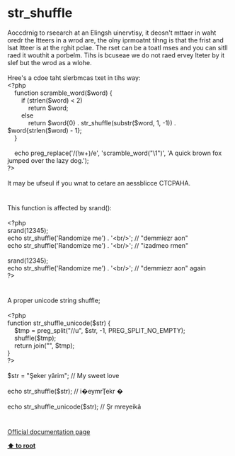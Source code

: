 # str_shuffle




<div class="phpcode"><span class="html">
Aoccdrnig to rseearch at an Elingsh uinervtisy, it deosn&apos;t mttaer in waht oredr the ltteers in a wrod are, the olny iprmoatnt tihng is that the frist and lsat ltteer is at the rghit pclae. The rset can be a toatl mses and you can sitll raed it wouthit a porbelm. Tihs is bcuseae we do not raed ervey lteter by it slef but the wrod as a wlohe.<br><br>Hree&apos;s a cdoe taht slerbmcas txet in tihs way:<br><span class="default">&lt;?php<br>&#xA0; &#xA0; </span><span class="keyword">function </span><span class="default">scramble_word</span><span class="keyword">(</span><span class="default">$word</span><span class="keyword">) {<br>&#xA0; &#xA0; &#xA0; &#xA0; if (</span><span class="default">strlen</span><span class="keyword">(</span><span class="default">$word</span><span class="keyword">) &lt; </span><span class="default">2</span><span class="keyword">)<br>&#xA0; &#xA0; &#xA0; &#xA0; &#xA0; &#xA0; return </span><span class="default">$word</span><span class="keyword">;<br>&#xA0; &#xA0; &#xA0; &#xA0; else<br>&#xA0; &#xA0; &#xA0; &#xA0; &#xA0; &#xA0; return </span><span class="default">$word</span><span class="keyword">{</span><span class="default">0</span><span class="keyword">} . </span><span class="default">str_shuffle</span><span class="keyword">(</span><span class="default">substr</span><span class="keyword">(</span><span class="default">$word</span><span class="keyword">, </span><span class="default">1</span><span class="keyword">, -</span><span class="default">1</span><span class="keyword">)) . </span><span class="default">$word</span><span class="keyword">{</span><span class="default">strlen</span><span class="keyword">(</span><span class="default">$word</span><span class="keyword">) - </span><span class="default">1</span><span class="keyword">};<br>&#xA0; &#xA0; }<br><br>&#xA0; &#xA0; echo </span><span class="default">preg_replace</span><span class="keyword">(</span><span class="string">&apos;/(\w+)/e&apos;</span><span class="keyword">, </span><span class="string">&apos;scramble_word(&quot;\1&quot;)&apos;</span><span class="keyword">, </span><span class="string">&apos;A quick brown fox jumped over the lazy dog.&apos;</span><span class="keyword">);<br></span><span class="default">?&gt;<br></span><br>It may be ufseul if you wnat to cetare an aessblicce CTCPAHA.</span>
</div>
  

#


<div class="phpcode"><span class="html">
This function is affected by srand():<br><br><span class="default">&lt;?php<br>srand</span><span class="keyword">(</span><span class="default">12345</span><span class="keyword">);<br>echo </span><span class="default">str_shuffle</span><span class="keyword">(</span><span class="string">&apos;Randomize me&apos;</span><span class="keyword">) . </span><span class="string">&apos;&lt;br/&gt;&apos;</span><span class="keyword">; </span><span class="comment">// &quot;demmiezr aon&quot;<br></span><span class="keyword">echo </span><span class="default">str_shuffle</span><span class="keyword">(</span><span class="string">&apos;Randomize me&apos;</span><span class="keyword">) . </span><span class="string">&apos;&lt;br/&gt;&apos;</span><span class="keyword">; </span><span class="comment">// &quot;izadmeo rmen&quot;<br><br></span><span class="default">srand</span><span class="keyword">(</span><span class="default">12345</span><span class="keyword">);<br>echo </span><span class="default">str_shuffle</span><span class="keyword">(</span><span class="string">&apos;Randomize me&apos;</span><span class="keyword">) . </span><span class="string">&apos;&lt;br/&gt;&apos;</span><span class="keyword">; </span><span class="comment">// &quot;demmiezr aon&quot; again<br></span><span class="default">?&gt;</span>
</span>
</div>
  

#


<div class="phpcode"><span class="html">
A proper unicode string shuffle;<br><br><span class="default">&lt;?php<br></span><span class="keyword">function </span><span class="default">str_shuffle_unicode</span><span class="keyword">(</span><span class="default">$str</span><span class="keyword">) {<br>&#xA0; &#xA0; </span><span class="default">$tmp </span><span class="keyword">= </span><span class="default">preg_split</span><span class="keyword">(</span><span class="string">&quot;//u&quot;</span><span class="keyword">, </span><span class="default">$str</span><span class="keyword">, -</span><span class="default">1</span><span class="keyword">, </span><span class="default">PREG_SPLIT_NO_EMPTY</span><span class="keyword">);<br>&#xA0; &#xA0; </span><span class="default">shuffle</span><span class="keyword">(</span><span class="default">$tmp</span><span class="keyword">);<br>&#xA0; &#xA0; return </span><span class="default">join</span><span class="keyword">(</span><span class="string">&quot;&quot;</span><span class="keyword">, </span><span class="default">$tmp</span><span class="keyword">);<br>}<br></span><span class="default">?&gt;<br></span><br>$str = &quot;&#x15E;eker y&#xE2;rim&quot;; // My sweet love<br><br>echo str_shuffle($str); // i&#xFFFD;eymr&#x162;ekr &#xFFFD;<br><br>echo str_shuffle_unicode($str); // &#x15E;r mreyeik&#xE2;</span>
</div>
  

#

[Official documentation page](https://www.php.net/manual/en/function.str-shuffle.php)

**[⬆ to root](/)**